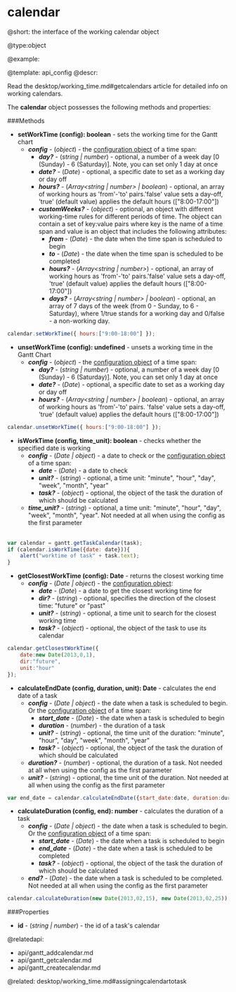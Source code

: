 calendar
=============

@short:
	the interface of the working calendar object

@type:object

@example:


@template:	api_config
@descr:

Read the desktop/working_time.md#getcalendars article for detailed info on working calendars.

The **calendar** object possesses the following methods and properties:

###Methods


- <span class=submethod>**setWorkTime (config): boolean**</span> - sets the working time for the Gantt chart
    - **_config_** - (*object*) - the [configuration object](api/gantt_setworktime.md#configurationobjectproperties) of a time span:
        - **_day?_** - (*string | number*) - optional, a number of a week day [0 (Sunday) - 6 (Saturday)]. Note, you can set only 1 day at once
        - **_date?_** - (*Date*) - optional, a specific date to set as a working day or day off
        - **_hours?_** - (*Array&lt;string | number&gt; | boolean*) - optional, an array of working hours as 'from'-'to' pairs.'false' value sets a day-off, 'true' (default value) applies the default hours (["8:00-17:00"])
        - **_customWeeks?_** - (*object*) - optional, an object with different working-time rules for different periods of time. The object can contain a set of key:value pairs where key is the name of a time span and value is an object that includes the following attributes:
            - **_from_** - (*Date*) - the date when the time span is scheduled to begin
            - **_to_** - (*Date*) - the date when the time span is scheduled to be completed
            - **_hours?_** - (*Array&lt;string | number&gt;*) - optional, an array of working hours as 'from'-'to' pairs.'false' value sets a day-off, 'true' (default value) applies the default hours (["8:00-17:00"])
            - **_days?_** - (*Array&lt;string | number&gt; | boolean*) - optional, an array of 7 days of the week (from 0 - Sunday, to 6 - Saturday), where 1/true stands for a working day and 0/false - a non-working day.

    
~~~js
calendar.setWorkTime({ hours:["9:00-18:00"] });
~~~

- <span class=submethod>**unsetWorkTime (config): undefined**</span> - unsets a working time in the Gantt Chart
    - **_config_** - (*object*) - the [configuration object](api/gantt_unsetworktime.md#configurationobjectproperties) of a time span:
        - **_day?_** - (*string | number*) - optional, a number of a week day [0 (Sunday) - 6 (Saturday)]. Note, you can set only 1 day at once
        - **_date?_** - (*Date*) - optional, a specific date to set as a working day or day off
        - **_hours?_** - (*Array&lt;string | number&gt; | boolean*) - optional, an array of working hours as 'from'-'to' pairs.
'false' value sets a day-off, 'true' (default value) applies the default hours (["8:00-17:00"])


~~~js
calendar.unsetWorkTime({ hours:["9:00-18:00"] });
~~~

- <span class=submethod>**isWorkTime (config, time_unit): boolean**</span> - checks whether the specified date is working 
    - **_config_** - (*Date | object*) - a date to check or the [configuration object](api/gantt_isworktime.md#configurationobjectproperties) of a time span:
        - **_date_** - (*Date*) - a date to check
        - **_unit?_** - (*string*) - optional, a time unit: "minute", "hour", "day", "week", "month", "year"
        - **_task?_** - (*object*) - optional, the object of the task the duration of which should be calculated
    - **_time_unit?_** - (*string*) - optional, a time unit: "minute", "hour", "day", "week", "month", "year". Not needed at all when using the config as the first parameter<br><br>

~~~js
var calendar = gantt.getTaskCalendar(task);
if (calendar.isWorkTime({date: date})){
    alert("worktime of task" + task.text);
}
~~~

- <span class=submethod>**getClosestWorkTime (config): Date**</span> - returns the closest working time
    - **_config_** - (*Date | object*) - the [configuration object](api/gantt_getclosestworktime.md#configurationobjectproperties):
        - **_date_** - (*Date*) - a date to get the closest working time for
        - **_dir?_** - (*string*) - optional, specifies the direction of the closest time: "future" or "past" 
        - **_unit?_** - (*string*) - optional, a time unit to search for the closest working time
        - **_task?_** - (*object*) - optional, the object of the task to use its calendar

~~~js
calendar.getClosestWorkTime({
    date:new Date(2013,0,1), 
    dir:"future", 
    unit:"hour"
});
~~~


- <span class=submethod>**calculateEndDate (config, duration, unit): Date**</span> - calculates the end date of a task
    - **_config_** - (*Date | object*) - the date when a task is scheduled to begin. Or the [configuration object](api/gantt_calculateenddate.md#configurationobjectproperties) of a time span:
        - **_start_date_** - (*Date*) - the date when a task is scheduled to begin
        - **_duration_** - (*number*) - the duration of a task
        - **_unit?_** - (*string*) - optional, the time unit of the duration: "minute", "hour", "day", "week", "month", "year"
        - **_task?_** - (*object*) - optional, the object of the task the duration of which should be calculated
    - **_duration?_** - (*number*) - optional, the duration of a task. Not needed at all when using the config as the first parameter
    - **_unit?_** - (*string*) - optional, the time unit of the duration. Not needed at all when using the config as the first parameter<br>

~~~js
var end_date = calendar.calculateEndDate({start_date:date, duration:duration});
~~~

- <span class=submethod>**calculateDuration (config, end): number**</span> - calculates the duration of a task 
    - **_config_** - (*Date | object*) - the date when a task is scheduled to begin. Or the [configuration object](api/gantt_calculateduration.md#configurationobjectproperties) of a time span:
        - **_start_date_** - (*Date*) - the date when a task is scheduled to begin
        - **_end_date_** - (*Date*) - the date when a task is scheduled to be completed
        - **_task?_** - (*object*) - optional, the object of the task the duration of which should be calculated
    - **_end?_**	- (*Date*) - the date when a task is scheduled to be completed. Not needed at all when using the config as the first parameter<br>

~~~js
calendar.calculateDuration(new Date(2013,02,15), new Date(2013,02,25));
~~~


###Properties

- <span class=subproperty>**id**</span> - (*string | number*) - the id of a task's calendar 

@relatedapi:
- api/gantt_addcalendar.md
- api/gantt_getcalendar.md
- api/gantt_createcalendar.md

@related:
desktop/working_time.md#assigningcalendartotask